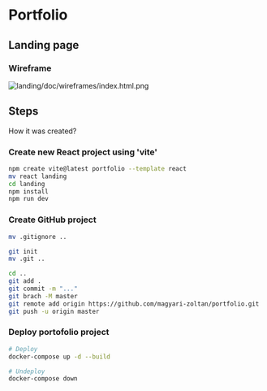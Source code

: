 # Portfolio

## Landing page

### Wireframe

![landing/doc/wireframes/index.html.png](landing/doc/wireframes/index.html.png)

## Steps

How it was created?

### Create new React project using 'vite'

```bash
npm create vite@latest portfolio --template react
mv react landing
cd landing
npm install
npm run dev
```
### Create GitHub project

```bash
mv .gitignore ..

git init
mv .git ..

cd ..
git add .
git commit -m "..."
git brach -M master
git remote add origin https://github.com/magyari-zoltan/portfolio.git
git push -u origin master
```

### Deploy portofolio project

```bash
# Deploy
docker-compose up -d --build

# Undeploy
docker-compose down
```

